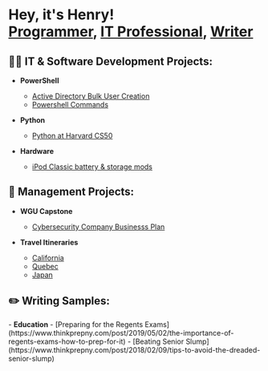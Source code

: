 <h1>Hey, it's Henry! <br/><a href="https://github.com/thethirdbirthday">Programmer</a>, <a href=>IT Professional</a>, <a href=>Writer</a>

<h2>👨‍💻 IT & Software Development Projects:</h2>


- <b>PowerShell</b>

  - [Active Directory Bulk User Creation](https://github.com/thethirdbirthday/Active-Directory)
  - [Powershell Commands](https://github.com/thethirdbirthday/powershell-commands-practice)

- <b>Python </b>
  - [Python at Harvard CS50](https://github.com/thethirdbirthday/harvard_python)

- <b> Hardware </b>

  - [iPod Classic battery & storage mods](https://github.com/thethirdbirthday/iPod-5th-Gen-Mod)
  
<h2>📆 Management Projects:</h2>

- <b>WGU Capstone</b>
  - [Cybersecurity Company Businesss Plan]()
  
- <b>Travel Itineraries</b>
  - [California]()
  - [Quebec]()
  - [Japan]()

    

<h2>✏️ Writing Samples:</h2>
  - <b>Education</b>
    - [Preparing for the Regents Exams](https://www.thinkprepny.com/post/2019/05/02/the-importance-of-regents-exams-how-to-prep-for-it)
    - [Beating Senior Slump](https://www.thinkprepny.com/post/2018/02/09/tips-to-avoid-the-dreaded-senior-slump)
